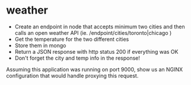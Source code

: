 # weather
 - Create an endpoint in node that accepts minimum two cities and then calls an open weather API (ie. /endpoint/cities/toronto|chicago )
 - Get the temperature for the two different cities
 - Store them in mongo
 - Return a JSON response with http status 200 if everything was OK
 - Don't forget the city and temp info in the response!
 
 Assuming this application was running on port 9000, show us an NGINX configuration that would handle proxying this request.
